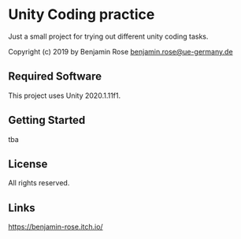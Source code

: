 # Unity Coding practice
Just a small project for trying out different unity coding tasks.

Copyright (c) 2019 by Benjamin Rose <benjamin.rose@ue-germany.de>

## Required Software

This project uses Unity 2020.1.11f1.

## Getting Started

tba

## License

All rights reserved.

## Links

https://benjamin-rose.itch.io/
